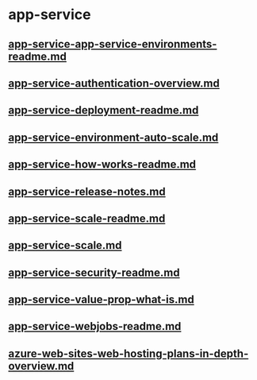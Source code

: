 # app-service
## [app-service-app-service-environments-readme.md](app-service-app-service-environments-readme.md)
## [app-service-authentication-overview.md](app-service-authentication-overview.md)
## [app-service-deployment-readme.md](app-service-deployment-readme.md)
## [app-service-environment-auto-scale.md](app-service-environment-auto-scale.md)
## [app-service-how-works-readme.md](app-service-how-works-readme.md)
## [app-service-release-notes.md](app-service-release-notes.md)
## [app-service-scale-readme.md](app-service-scale-readme.md)
## [app-service-scale.md](app-service-scale.md)
## [app-service-security-readme.md](app-service-security-readme.md)
## [app-service-value-prop-what-is.md](app-service-value-prop-what-is.md)
## [app-service-webjobs-readme.md](app-service-webjobs-readme.md)
## [azure-web-sites-web-hosting-plans-in-depth-overview.md](azure-web-sites-web-hosting-plans-in-depth-overview.md)
